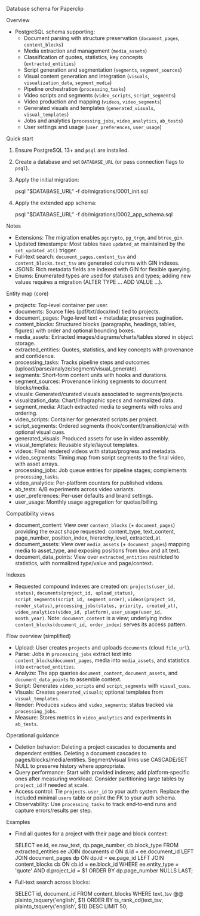 Database schema for Paperclip

Overview
- PostgreSQL schema supporting:
  - Document parsing with structure preservation (`document_pages`, `content_blocks`)
  - Media extraction and management (`media_assets`)
  - Classification of quotes, statistics, key concepts (`extracted_entities`)
  - Script generation and segmentation (`segments`, `segment_sources`)
  - Visual content generation and integration (`visuals`, `visualization_data`, `segment_media`)
  - Pipeline orchestration (`processing_tasks`)
  - Video scripts and segments (`video_scripts`, `script_segments`)
  - Video production and mapping (`videos`, `video_segments`)
  - Generated visuals and templates (`generated_visuals`, `visual_templates`)
  - Jobs and analytics (`processing_jobs`, `video_analytics`, `ab_tests`)
  - User settings and usage (`user_preferences`, `user_usage`)

Quick start
1) Ensure PostgreSQL 13+ and `psql` are installed.
2) Create a database and set `DATABASE_URL` (or pass connection flags to `psql`).
3) Apply the initial migration:

   psql "$DATABASE_URL" -f db/migrations/0001_init.sql

4) Apply the extended app schema:

   psql "$DATABASE_URL" -f db/migrations/0002_app_schema.sql

Notes
- Extensions: The migration enables `pgcrypto`, `pg_trgm`, and `btree_gin`.
- Updated timestamps: Most tables have `updated_at` maintained by the `set_updated_at()` trigger.
- Full‑text search: `document_pages.content_tsv` and `content_blocks.text_tsv` are generated columns with GIN indexes.
- JSONB: Rich metadata fields are indexed with GIN for flexible querying.
- Enums: Enumerated types are used for statuses and types; adding new values requires a migration (ALTER TYPE ... ADD VALUE ...).

Entity map (core)
- projects: Top‑level container per user.
- documents: Source files (pdf/txt/docx/md) tied to projects.
- document_pages: Page‑level text + metadata; preserves pagination.
- content_blocks: Structured blocks (paragraphs, headings, tables, figures) with order and optional bounding boxes.
- media_assets: Extracted images/diagrams/charts/tables stored in object storage.
- extracted_entities: Quotes, statistics, and key concepts with provenance and confidence.
- processing_tasks: Tracks pipeline steps and outcomes (upload/parse/analyze/segment/visual_generate).
- segments: Short‑form content units with hooks and durations.
- segment_sources: Provenance linking segments to document blocks/media.
- visuals: Generated/curated visuals associated to segments/projects.
- visualization_data: Chart/infographic specs and normalized data.
- segment_media: Attach extracted media to segments with roles and ordering.
 - video_scripts: Container for generated scripts per project.
 - script_segments: Ordered segments (hook/content/transition/cta) with optional visual cues.
 - generated_visuals: Produced assets for use in video assembly.
 - visual_templates: Reusable style/layout templates.
 - videos: Final rendered videos with status/progress and metadata.
 - video_segments: Timing map from script segments to the final video, with asset arrays.
 - processing_jobs: Job queue entries for pipeline stages; complements `processing_tasks`.
 - video_analytics: Per-platform counters for published videos.
 - ab_tests: A/B experiments across video variants.
 - user_preferences: Per-user defaults and brand settings.
 - user_usage: Monthly usage aggregation for quotas/billing.

Compatibility views
- document_content: View over `content_blocks` (+ `document_pages`) providing
  the exact shape requested: content_type, text_content, page_number,
  position_index, hierarchy_level, extracted_at.
- document_assets: View over `media_assets` (+ `document_pages`) mapping media
  to asset_type, and exposing positions from `bbox` and alt text.
- document_data_points: View over `extracted_entities` restricted to statistics,
  with normalized type/value and page/context.

Indexes
- Requested compound indexes are created on: `projects(user_id, status)`,
  `documents(project_id, upload_status)`, `script_segments(script_id, segment_order)`,
  `videos(project_id, render_status)`, `processing_jobs(status, priority, created_at)`,
  `video_analytics(video_id, platform)`, `user_usage(user_id, month_year)`.
  Note: `document_content` is a view; underlying index
  `content_blocks(document_id, order_index)` serves its access pattern.

Flow overview (simplified)
- Upload: User creates `projects` and uploads `documents` (cloud `file_url`).
- Parse: Jobs in `processing_jobs` extract text into `content_blocks`/`document_pages`,
  media into `media_assets`, and statistics into `extracted_entities`.
- Analyze: The app queries `document_content`, `document_assets`, and
  `document_data_points` to assemble context.
- Script: Generates `video_scripts` and `script_segments` with `visual_cues`.
- Visuals: Creates `generated_visuals`; optional templates from `visual_templates`.
- Render: Produces `videos` and `video_segments`; status tracked via `processing_jobs`.
- Measure: Stores metrics in `video_analytics` and experiments in `ab_tests`.

Operational guidance
- Deletion behavior: Deleting a project cascades to documents and dependent entities. Deleting a document cascades to pages/blocks/media/entities. Segment/visual links use CASCADE/SET NULL to preserve history where appropriate.
- Query performance: Start with provided indexes; add platform‑specific ones after measuring workload. Consider partitioning large tables by `project_id` if needed at scale.
- Access control: Tie `projects.user_id` to your auth system. Replace the included minimal `users` table or point the FK to your auth schema.
- Observability: Use `processing_tasks` to track end‑to‑end runs and capture errors/results per step.

Examples
- Find all quotes for a project with their page and block context:

  SELECT ee.id, ee.raw_text, dp.page_number, cb.block_type
  FROM extracted_entities ee
  JOIN documents d ON d.id = ee.document_id
  LEFT JOIN document_pages dp ON dp.id = ee.page_id
  LEFT JOIN content_blocks cb ON cb.id = ee.block_id
  WHERE ee.entity_type = 'quote' AND d.project_id = $1
  ORDER BY dp.page_number NULLS LAST;

- Full‑text search across blocks:

  SELECT id, document_id
  FROM content_blocks
  WHERE text_tsv @@ plainto_tsquery('english', $1)
  ORDER BY ts_rank_cd(text_tsv, plainto_tsquery('english', $1)) DESC
  LIMIT 50;

